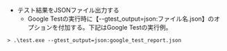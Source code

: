 
* テスト結果をJSONファイル出力する
  * Google Testの実行時に【--gtest_output=json:ファイル名.json】のオプションを付加する。下記はGoogle Testの実行例。

```
> .\test.exe --gtest_output=json:google_test_report.json
```
